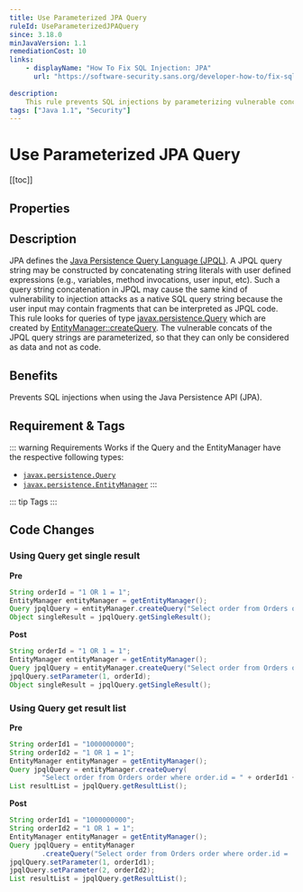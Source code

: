 ```yaml
---
title: Use Parameterized JPA Query
ruleId: UseParameterizedJPAQuery
since: 3.18.0
minJavaVersion: 1.1
remediationCost: 10
links:
    - displayName: "How To Fix SQL Injection: JPA"
      url: "https://software-security.sans.org/developer-how-to/fix-sql-injection-in-java-persistence-api-jpa"
    
description:
    This rule prevents SQL injections by parameterizing vulnerable concats of a JPQL query string. Thus, vulnerable fragments of JPQL query string can only be considered as data and not as code.
tags: ["Java 1.1", "Security"]
---
```


# Use Parameterized JPA Query

[[toc]]

## Properties

<RuleProperties />

## Description

JPA defines the [Java Persistence Query Language (JPQL)](https://docs.oracle.com/javaee/7/tutorial/persistence-querylanguage005.htm#BNBUF).
A JPQL query string may be constructed by concatenating string literals with user defined expressions (e.g., variables, method invocations, user input, etc). 
Such a query string concatenation in JPQL may cause the same kind of vulnerability to injection attacks as a native SQL query string because the user input may contain fragments that can be interpreted as JPQL code.  
This rule looks for queries of type [javax.persistence.Query](https://docs.oracle.com/javaee/7/api/javax/persistence/Query.html) which are created by [EntityManager::createQuery](https://docs.oracle.com/javaee/7/api/javax/persistence/EntityManager.html#createQuery-java.lang.String-).
The vulnerable concats of the JPQL query strings are parameterized, so that they can only be considered as data and not as code.

## Benefits

Prevents SQL injections when using the Java Persistence API (JPA).

## Requirement & Tags

::: warning Requirements
Works if the Query and the EntityManager have the respective following types:
* [`javax.persistence.Query`](https://docs.oracle.com/javaee/7/api/javax/persistence/Query.html)
* [`javax.persistence.EntityManager`](https://docs.oracle.com/javaee/7/api/javax/persistence/EntityManager.html)
:::

::: tip Tags
<TagLinks />
:::

## Code Changes

### Using Query get single result

__Pre__
```java
String orderId = "1 OR 1 = 1";
EntityManager entityManager = getEntityManager();
Query jpqlQuery = entityManager.createQuery("Select order from Orders order where order.id = " + orderId);
Object singleResult = jpqlQuery.getSingleResult();
```

__Post__
```java
String orderId = "1 OR 1 = 1";
EntityManager entityManager = getEntityManager();
Query jpqlQuery = entityManager.createQuery("Select order from Orders order where order.id =  ?1");
jpqlQuery.setParameter(1, orderId);
Object singleResult = jpqlQuery.getSingleResult();
```


### Using Query get result list

__Pre__
```java
String orderId1 = "1000000000";
String orderId2 = "1 OR 1 = 1";
EntityManager entityManager = getEntityManager();
Query jpqlQuery = entityManager.createQuery(
		"Select order from Orders order where order.id = " + orderId1 + " or order.id = " + orderId2);
List resultList = jpqlQuery.getResultList();
```

__Post__
```java
String orderId1 = "1000000000";
String orderId2 = "1 OR 1 = 1";
EntityManager entityManager = getEntityManager();
Query jpqlQuery = entityManager
		.createQuery("Select order from Orders order where order.id =  ?1" + " or order.id =  ?2");
jpqlQuery.setParameter(1, orderId1);
jpqlQuery.setParameter(2, orderId2);
List resultList = jpqlQuery.getResultList();
```


<VersionNotice />